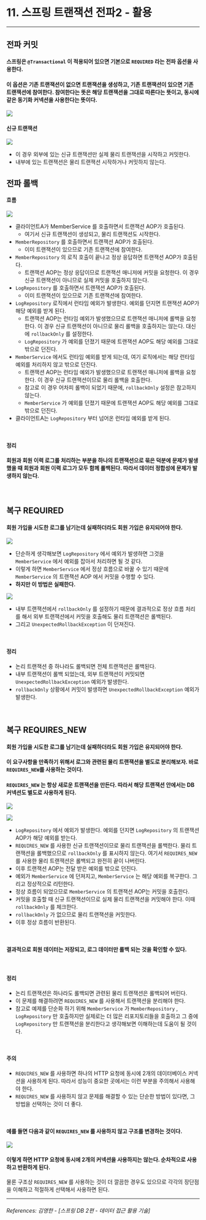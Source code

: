 # 11. 스프링 트랜잭션 전파2 - 활용

----

## 전파 커밋
#### 스프링은 `@Transactional` 이 적용되어 있으면 기본으로 `REQUIRED` 라는 전파 옵션을 사용한다.
#### 이 옵션은 기존 트랜잭션이 없으면 트랜잭션을 생성하고, 기존 트랜잭션이 있으면 기존 트랜잭션에 참여한다. 참여한다는 뜻은 해당 트랜잭션을 그대로 따른다는 뜻이고, 동시에 같은 동기화 커넥션을 사용한다는 뜻이다.


![](./imageFiles/2023-02-01-15-49-34.png)


#### **신규 트랜잭션**
![](./imageFiles/2023-02-01-15-50-13.png)
* 이 경우 외부에 있는 신규 트랜잭션만 실제 물리 트랜잭션을 시작하고 커밋한다.
* 내부에 있는 트랜잭션은 물리 트랜잭션 시작하거나 커밋하지 않는다.

## 전파 롤백
#### **흐름**
![](./imageFiles/2023-02-01-15-53-00.png)
* 클라이언트A가 MemberService 를 호출하면서 트랜잭션 AOP가 호출된다.
  * 여기서 신규 트랜잭션이 생성되고, 물리 트랜잭션도 시작한다.
* `MemberRepository` 를 호출하면서 트랜잭션 AOP가 호출된다.
  * 이미 트랜잭션이 있으므로 기존 트랜잭션에 참여한다.
* `MemberRepository` 의 로직 호출이 끝나고 정상 응답하면 트랜잭션 AOP가 호출된다.
  * 트랜잭션 AOP는 정상 응답이므로 트랜잭션 매니저에 커밋을 요청한다. 이 경우 신규 트랜잭션이
아니므로 실제 커밋을 호출하지 않는다.
* `LogRepository` 를 호출하면서 트랜잭션 AOP가 호출된다.
  * 이미 트랜잭션이 있으므로 기존 트랜잭션에 참여한다.
* `LogRepository` 로직에서 런타임 예외가 발생한다. 예외를 던지면 트랜잭션 AOP가 해당 예외를 받게
된다.
  * 트랜잭션 AOP는 런타임 예외가 발생했으므로 트랜잭션 매니저에 롤백을 요청한다. 이 경우 신규
트랜잭션이 아니므로 물리 롤백을 호출하지는 않는다. 대신에 `rollbackOnly` 를 설정한다.
  * `LogRepository` 가 예외를 던졌기 때문에 트랜잭션 AOP도 해당 예외를 그대로 밖으로 던진다.
* `MemberService` 에서도 런타임 예외를 받게 되는데, 여기 로직에서는 해당 런타임 예외를 처리하지 않고
밖으로 던진다.
  * 트랜잭션 AOP는 런타임 예외가 발생했으므로 트랜잭션 매니저에 롤백을 요청한다. 이 경우 신규
트랜잭션이므로 물리 롤백을 호출한다.
  * 참고로 이 경우 어차피 롤백이 되었기 때문에, `rollbackOnly` 설정은 참고하지 않는다.
  * `MemberService` 가 예외를 던졌기 때문에 트랜잭션 AOP도 해당 예외를 그대로 밖으로 던진다.
* 클라이언트A는 `LogRepository` 부터 넘어온 런타임 예외를 받게 된다.
<br>

#### **정리**
#### 회원과 회원 이력 로그를 처리하는 부분을 하나의 트랜잭션으로 묶은 덕분에 문제가 발생했을 때 회원과 회원 이력 로그가 모두 함께 롤백된다. 따라서 데이터 정합성에 문제가 발생하지 않는다.
<br>

## 복구 REQUIRED
#### **회원 가입을 시도한 로그를 남기는데 실패하더라도 회원 가입은 유지되어야 한다.**

![](./imageFiles/2023-02-01-15-56-35.png)

* 단순하게 생각해보면 `LogRepository` 에서 예외가 발생하면 그것을 `MemberService` 에서 예외를 잡아서
처리하면 될 것 같다.
* 이렇게 하면 `MemberService` 에서 정상 흐름으로 바꿀 수 있기 때문에 `MemberService` 의 트랜잭션 AOP
에서 커밋을 수행할 수 있다.
* **하지만 이 방법은 실패한다.**

![](./imageFiles/2023-02-01-15-58-51.png)

* 내부 트랜잭션에서 `rollbackOnly` 를 설정하기 때문에 결과적으로 정상 흐름 처리를 해서 외부
트랜잭션에서 커밋을 호출해도 물리 트랜잭션은 롤백된다.
* 그리고 `UnexpectedRollbackException` 이 던져진다.
<br>

#### **정리**
* 논리 트랜잭션 중 하나라도 롤백되면 전체 트랜잭션은 롤백된다.
* 내부 트랜잭션이 롤백 되었는데, 외부 트랜잭션이 커밋되면 `UnexpectedRollbackException` 예외가
발생한다.
* `rollbackOnly` 상황에서 커밋이 발생하면 `UnexpectedRollbackException` 예외가 발생한다.
<br>

## 복구 REQUIRES_NEW
#### **회원 가입을 시도한 로그를 남기는데 실패하더라도 회원 가입은 유지되어야 한다.**
#### 이 요구사항을 만족하기 위해서 로그와 관련된 물리 트랜잭션을 별도로 분리해보자. 바로 `REQUIRES_NEW`를 사용하는 것이다.
#### `REQUIRES_NEW` 는 항상 새로운 트랜잭션을 만든다. 따라서 해당 트랜잭션 안에서는 DB 커넥션도 별도로 사용하게 된다.

![](./imageFiles/2023-02-01-16-02-35.png)

![](./imageFiles/2023-02-01-16-03-25.png)

* `LogRepository` 에서 예외가 발생한다. 예외를 던지면 `LogRepository` 의 트랜잭션 AOP가 해당 예외를
받는다.
* `REQUIRES_NEW` 를 사용한 신규 트랜잭션이므로 물리 트랜잭션을 롤백한다. 물리 트랜잭션을 롤백했으므로
`rollbackOnly` 를 표시하지 않는다. 여기서 `REQUIRES_NEW` 를 사용한 물리 트랜잭션은 롤백되고 완전히
끝이 나버린다.
* 이후 트랜잭션 AOP는 전달 받은 예외를 밖으로 던진다.
* 예외가 `MemberService` 에 던져지고, `MemberService` 는 해당 예외를 복구한다. 그리고 정상적으로
리턴한다.
* 정상 흐름이 되었으므로 `MemberService` 의 트랜잭션 AOP는 커밋을 호출한다.
* 커밋을 호출할 때 신규 트랜잭션이므로 실제 물리 트랜잭션을 커밋해야 한다. 이때 `rollbackOnly` 를
체크한다.
* `rollbackOnly` 가 없으므로 물리 트랜잭션을 커밋한다.
* 이후 정상 흐름이 반환된다.


<br>

#### **결과적으로 회원 데이터는 저장되고, 로그 데이터만 롤백 되는 것을 확인할 수 있다.**
<br>

#### **정리**
* 논리 트랜잭션은 하나라도 롤백되면 관련된 물리 트랜잭션은 롤백되어 버린다.
* 이 문제를 해결하려면 `REQUIRES_NEW` 를 사용해서 트랜잭션을 분리해야 한다.
* 참고로 예제를 단순화 하기 위해 `MemberService` 가 `MemberRepository` , `LogRepository` 만
호출하지만 실제로는 더 많은 리포지토리들을 호출하고 그 중에 `LogRepository` 만 트랜잭션을
분리한다고 생각해보면 이해하는데 도움이 될 것이다.
<br>

#### **주의**
* `REQUIRES_NEW` 를 사용하면 하나의 HTTP 요청에 동시에 2개의 데이터베이스 커넥션을 사용하게 된다. 
따라서 성능이 중요한 곳에서는 이런 부분을 주의해서 사용해야 한다.
* `REQUIRES_NEW` 를 사용하지 않고 문제를 해결할 수 있는 단순한 방법이 있다면, 그 방법을 선택하는 것이
더 좋다.
<br>

#### 예를 들면 다음과 같이 `REQUIRES_NEW` 를 사용하지 않고 구조를 변경하는 것이다.
![](./imageFiles/2023-02-01-16-05-37.png)
#### 이렇게 하면 HTTP 요청에 동시에 2개의 커넥션을 사용하지는 않는다. 순차적으로 사용하고 반환하게 된다.
물론 구조상 `REQUIRES_NEW` 를 사용하는 것이 더 깔끔한 경우도 있으므로 각각의 장단점을 이해하고
적절하게 선택해서 사용하면 된다.


----  

###### References: 김영한 - [스프링 DB 2편 - 데이터 접근 활용 기술]
